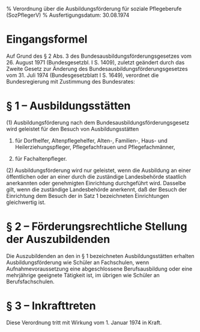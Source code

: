 % Verordnung über die Ausbildungsförderung für soziale Pflegeberufe  (SozPflegerV)
% Ausfertigungsdatum: 30.08.1974
 
# Eingangsformel

Auf Grund des § 2 Abs. 3 des Bundesausbildungsförderungsgesetzes vom 26. August 1971 (Bundesgesetzbl. I S. 1409), zuletzt geändert durch das Zweite Gesetz zur Änderung des Bundesausbildungsförderungsgesetzes vom 31. Juli 1974 (Bundesgesetzblatt I S. 1649), verordnet die Bundesregierung mit Zustimmung des Bundesrates:

# § 1 – Ausbildungsstätten

(1) Ausbildungsförderung nach dem Bundesausbildungsförderungsgesetz wird geleistet für den Besuch von Ausbildungsstätten

1. für Dorfhelfer, Altenpflegehelfer, Alten-, Familien-, Haus- und Heilerziehungspfleger, Pflegefachfrauen und Pflegefachmänner,

2. für Fachaltenpfleger.

(2) Ausbildungsförderung wird nur geleistet, wenn die Ausbildung an einer öffentlichen oder an einer durch die zuständige Landesbehörde staatlich anerkannten oder genehmigten Einrichtung durchgeführt wird. Dasselbe gilt, wenn die zuständige Landesbehörde anerkennt, daß der Besuch der Einrichtung dem Besuch der in Satz 1 bezeichneten Einrichtungen gleichwertig ist.

# § 2 – Förderungsrechtliche Stellung der Auszubildenden

Die Auszubildenden an den in § 1 bezeichneten Ausbildungsstätten erhalten Ausbildungsförderung wie Schüler an Fachschulen, wenn Aufnahmevoraussetzung eine abgeschlossene Berufsausbildung oder eine mehrjährige geeignete Tätigkeit ist, im übrigen wie Schüler an Berufsfachschulen.

# § 3 – Inkrafttreten

Diese Verordnung tritt mit Wirkung vom 1. Januar 1974 in Kraft.
